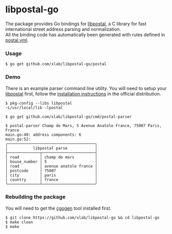 libpostal-go
============

The package provides Go bindings for [libpostal](https://github.com/openvenues/libpostal), a C library for fast international street address parsing and normalization.<br />
All the binding code has automatically been generated with rules defined in [postal.yml](/postal.yml).

### Usage

```
$ go get github.com/xlab/libpostal-go/postal
```

### Demo

There is an example parser command line utility. You will need to setup your [libpostal](https://github.com/openvenues/libpostal#installation) first, follow the [installation instructions](https://github.com/openvenues/libpostal#installation) in the official distribution.

```
$ pkg-config --libs libpostal
-L/usr/local/lib -lpostal

$ go get github.com/xlab/libpostal-go/cmd/postal-parser

$ postal-parser Champ de Mars, 5 Avenue Anatole France, 75007 Paris, France
main.go:40: address components: 6
main.go:52:
╭──────────────────────────────────────╮
│           libpostal parse            │
├──────────────┬───────────────────────┤
│ road         │ champ de mars         │
│ house_number │ 5                     │
│ road         │ avenue anatole france │
│ postcode     │ 75007                 │
│ city         │ paris                 │
│ country      │ france                │
╰──────────────┴───────────────────────╯
```

### Rebuilding the package

You will need to get the [cgogen](https://git.io/cgogen) tool installed first.

```
$ git clone https://github.com/xlab/libpostal-go && cd libpostal-go
$ make clean
$ make
```
